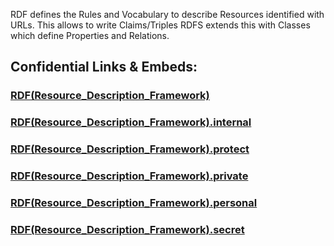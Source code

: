 ﻿RDF defines the Rules and Vocabulary to describe Resources identified with URLs. 
This allows to write Claims/Triples 
RDFS extends this with Classes which define Properties and Relations. 

## Confidential Links & Embeds: 

### [RDF(Resource_Description_Framework)](/_public/RDF(Resource_Description_Framework).md) 

### [RDF(Resource_Description_Framework).internal](/_internal/RDF(Resource_Description_Framework).internal.md) 

### [RDF(Resource_Description_Framework).protect](/_protect/RDF(Resource_Description_Framework).protect.md) 

### [RDF(Resource_Description_Framework).private](/_private/RDF(Resource_Description_Framework).private.md) 

### [RDF(Resource_Description_Framework).personal](/_personal/RDF(Resource_Description_Framework).personal.md) 

### [RDF(Resource_Description_Framework).secret](/_secret/RDF(Resource_Description_Framework).secret.md) 
